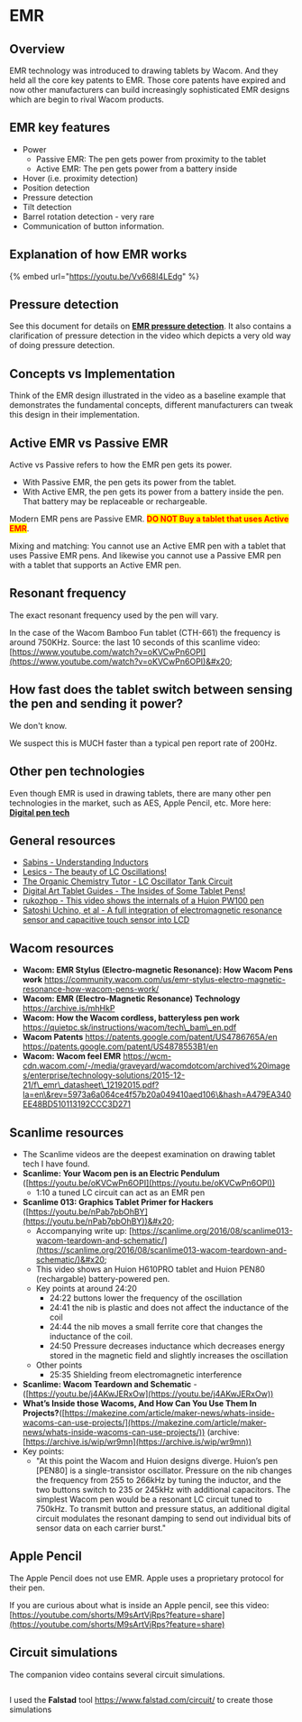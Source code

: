 # EMR

## Overview

EMR technology was introduced to drawing tablets by Wacom. And they held all the core key patents to EMR. Those core patents have expired and now other manufacturers can build increasingly sophisticated EMR designs which are begin to rival Wacom products.

## EMR key features

* Power
  * Passive EMR: The pen gets power from proximity to the tablet
  * Active EMR: The pen gets power from a battery inside&#x20;
* Hover (i.e. proximity detection)
* Position detection
* Pressure detection
* Tilt detection
* Barrel rotation detection - very rare
* Communication of button information.&#x20;

## Explanation of how EMR works

{% embed url="https://youtu.be/Vv668I4LEdg" %}

## Pressure detection

See this document for details on [**EMR pressure detection**](emr-pressure-detection.md). It also contains a clarification of pressure detection in the video which depicts a very old way of doing pressure detection.

## Concepts vs Implementation

Think of the EMR design illustrated in the video as a baseline example that demonstrates the fundamental concepts, different manufacturers can tweak this design in their implementation.

## **Active EMR vs Passive EMR**

Active vs Passive refers to how the EMR pen gets its power.

* With Passive EMR, the pen gets its power from the tablet.
* With Active EMR, the pen gets its power from a battery inside the pen. That battery may be replaceable or rechargeable.

Modern EMR pens are Passive EMR. <mark style="color:red;">**DO NOT Buy a tablet that uses Active EMR**</mark>.

Mixing and matching: You cannot use an Active EMR pen with a tablet that uses Passive EMR pens. And likewise you cannot use a Passive EMR pen with a tablet that supports an Active EMR pen.

## **Resonant frequency**

The exact resonant frequency used by the pen will vary.

In the case of the Wacom Bamboo Fun tablet (CTH-661) the frequency is around 750KHz. Source: the last 10 seconds of this scanlime video: [https://www.youtube.com/watch?v=oKVCwPn6OPI](https://www.youtube.com/watch?v=oKVCwPn6OPI)&#x20;

## **How fast does the tablet switch between sensing the pen and sending it power?**

We don't know.

We suspect this is MUCH faster than a typical pen report rate of 200Hz.

## **Other pen technologies**

Even though EMR is used in drawing tablets, there are many other pen technologies in the market, such as AES, Apple Pencil, etc. More here: [**Digital pen tech**](../)&#x20;

## **General resources**

* [Sabins - Understanding Inductors](https://youtu.be/d73e3QiMdSU) &#x20;
* [Lesics - The beauty of LC Oscillations!](https://youtu.be/2\_y\_3\_3V-so)&#x20;
* [The Organic Chemistry Tutor - LC Oscillator Tank Circuit](https://youtu.be/nh4q7mIhLrY) &#x20;
* [Digital Art Tablet Guides - The Insides of Some Tablet Pens!](https://digitalarttabletguides.wordpress.com/2019/03/21/a-note-about-tablet-pens/)  &#x20;
* [rukozhop - This video shows the internals of a Huion PW100 pen](https://youtu.be/21LObZYVyLs) &#x20;
* [Satoshi Uchino, et al - A full integration of electromagnetic resonance sensor and capacitive touch sensor into LCD](https://sid.onlinelibrary.wiley.com/doi/abs/10.1002/jsid.777) &#x20;

## **Wacom resources**

* **Wacom: EMR Stylus (Electro-magnetic Resonance): How Wacom Pens work** https://community.wacom.com/us/emr-stylus-electro-magnetic-resonance-how-wacom-pens-work/ &#x20;
* **Wacom: EMR (Electro-Magnetic Resonance) Technology** https://archive.is/mhHkP
* **Wacom: How the Wacom cordless, batteryless pen work** https://quietpc.sk/instructions/wacom/tech\_bam\_en.pdf &#x20;
* **Wacom Patents** https://patents.google.com/patent/US4786765A/en https://patents.google.com/patent/US4878553B1/en
* **Wacom: Wacom feel EMR** https://wcm-cdn.wacom.com/-/media/graveyard/wacomdotcom/archived%20images/enterprise/technology-solutions/2015-12-21/f\_emr\_datasheet\_12192015.pdf?la=en\&rev=5973a6a064ce4f57b20a049410aed106\&hash=A479EA340EE48BD510113192CCC3D271 &#x20;

## **Scanlime resources**

* The Scanlime videos are the deepest examination on drawing tablet tech I have found.&#x20;
* **Scanlime: Your Wacom pen is an Electric Pendulum** ([https://youtu.be/oKVCwPn6OPI](https://youtu.be/oKVCwPn6OPI))
  * 1:10 a tuned LC circuit can act as an EMR pen &#x20;
* **Scanlime 013: Graphics Tablet Primer for Hackers** ([https://youtu.be/nPab7pbOhBY](https://youtu.be/nPab7pbOhBY))&#x20;
  * Accompanying write up: [https://scanlime.org/2016/08/scanlime013-wacom-teardown-and-schematic/](https://scanlime.org/2016/08/scanlime013-wacom-teardown-and-schematic/)&#x20;
  * This video shows an Huion H610PRO tablet and Huion PEN80 (rechargable) battery-powered pen.&#x20;
  * Key points at around 24:20
    * 24:22 buttons lower the frequency of the oscillation
    * 24:41 the nib is plastic and does not affect the inductance of the coil
    * 24:44 the nib moves a small ferrite core that changes the inductance of the coil.&#x20;
    * 24:50 Pressure decreases inductance which decreases energy stored in the magnetic field and slightly increases the oscillation
  * Other points
    * 25:35 Shielding freom electromagnetic interference
* **Scanlime: Wacom Teardown and Schematic** - ([https://youtu.be/j4AKwJERxOw](https://youtu.be/j4AKwJERxOw))
* **What’s Inside those Wacoms, And How Can You Use Them In Projects?**([https://makezine.com/article/maker-news/whats-inside-wacoms-can-use-projects/](https://makezine.com/article/maker-news/whats-inside-wacoms-can-use-projects/)) (archive: [https://archive.is/wip/wr9mn](https://archive.is/wip/wr9mn))
* Key points:
  * "At this point the Wacom and Huion designs diverge. Huion’s pen \[PEN80] is a single-transistor oscillator. Pressure on the nib changes the frequency from 255 to 266kHz by tuning the inductor, and the two buttons switch to 235 or 245kHz with additional capacitors. The simplest Wacom pen would be a resonant LC circuit tuned to 750kHz. To transmit button and pressure status, an additional digital circuit modulates the resonant damping to send out individual bits of sensor data on each carrier burst."

## Apple Pencil

The Apple Pencil does not use EMR. Apple uses a proprietary protocol for their pen.

If you are curious about what is inside an Apple pencil, see this video: [https://youtube.com/shorts/M9sArtVjRps?feature=share](https://youtube.com/shorts/M9sArtVjRps?feature=share) &#x20;

## Circuit simulations

The companion video contains several circuit simulations.&#x20;

<figure><img src="../../../.gitbook/assets/Screenshot 2023-07-03 204827.png" alt=""><figcaption></figcaption></figure>

I used the **Falstad** tool https://www.falstad.com/circuit/ to create those simulations

##
